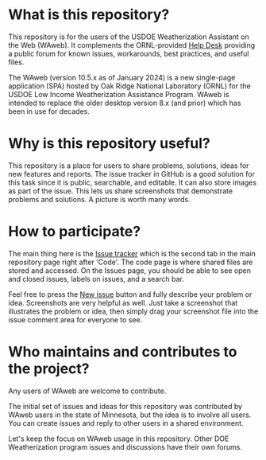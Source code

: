 
# What is this repository?

This repository is for the users of the USDOE Weatherization Assistant on the Web (WAweb).  It complements the ORNL-provided [Help Desk](https://weatherization.ornl.gov/contact-us/) providing a public forum for known issues, workarounds, best practices, and useful files.  

The WAweb (version 10.5.x as of January 2024) is a new single-page application (SPA) hosted by Oak Ridge National Laboratory (ORNL) for the USDOE Low Income Weatherization Assistance Program.  WAweb is intended to replace the older desktop version 8.x (and prior) which has been in use for decades.

# Why is this repository useful?


This repository is a place for users to share problems, solutions, ideas for new features and reports.  The issue tracker in GitHub is a good solution for this task since it is public, searchable, and editable.  It can also store images as part of the issue. This lets us share screenshots that demonstrate problems and solutions.  A picture is worth many words.

# How to participate?

The main thing here is the [Issue tracker](https://github.com/fishbaugher/WAweb-Issues/issues) which is the second tab in the main repository page right after 'Code'.  The code page is where shared files are stored and accessed. On the Issues page, you should be able to see open and closed issues, labels on issues, and a search bar.

Feel free to press the [New issue](https://github.com/fishbaugher/WAweb-Issues/issues/new) button and fully describe your problem or idea.  Screenshots are very helpful as well.  Just take a screenshot that illustrates the problem or idea, then simply drag your screenshot file into the issue comment area for everyone to see.

# Who maintains and contributes to the project?

Any users of WAweb are welcome to contribute.

The initial set of issues and ideas for this repository was contributed by WAweb users in the state of Minnesota, but the idea is to involve all users.  You can create issues and reply to other users in a shared environment.

Let's keep the focus on WAweb usage in this repository.  Other DOE Weatherization program issues and discussions have their own forums.

